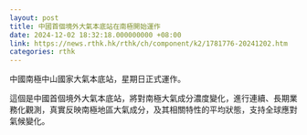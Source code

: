 ```yaml
---
layout: post
title: 中國首個境外大氣本底站在南極開始運作
date: 2024-12-02 18:32:18.000000000 +08:00
link: https://news.rthk.hk/rthk/ch/component/k2/1781776-20241202.htm
categories: rthk
---
```


中國南極中山國家大氣本底站，星期日正式運作。

這個是中國首個境外大氣本底站，將對南極大氣成分濃度變化，進行連續、長期業務化觀測，真實反映南極地區大氣成分，及其相關特性的平均狀態，支持全球應對氣候變化。
